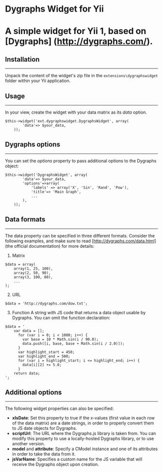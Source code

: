 # Dygraphs Widget for Yii
A simple widget for Yii 1, based on [Dygraphs] (http://dygraphs.com/).
======================================================================

## Installation
---------------
Unpack the content of the widget's zip file in the `extensions\dygraphswidget` folder within your Yii application.

## Usage
--------
In your view, create the widget with your data matrix as its *data* option.
```
$this->widget('ext.dygraphswidget.DygraphsWidget', array(
		'data'=> $your_data,
	));
```

## Dygraphs options
----------
You can set the *options* property to pass additional options to the Dygraphs object:
```
$this->widget('DygraphsWidget', array(
		'data'=> $your_data,
		'options'=>array(
			'labels' => array('X', 'Sin', 'Rand', 'Pow'),
			'title'=> 'Main Graph',
			...
		),
	));
```

## Data formats
---------------
The data property can be specified in three different formats. Consider the following examples, and make sure to read [http://dygraphs.com/data.html] (the official documentation) for more details:
1. Matrix
```
$data = array(
	array(1, 25, 100),
	array(2, 50, 90),
	array(3, 100, 80),
	...
);
```
2. URL
```
$data = 'http://dygraphs.com/dow.txt';
```
3. Function
A string with JS code that returns a data object usable by Dygraphs. You can omit the function declaration:
```
$data = '
	var data = [];
      for (var i = 0; i < 1000; i++) {
        var base = 10 * Math.sin(i / 90.0);
        data.push([i, base, base + Math.sin(i / 2.0)]);
      }
      var highlight_start = 450;
      var highlight_end = 500;
      for (var i = highlight_start; i <= highlight_end; i++) {
        data[i][2] += 5.0;
      }
	return data;
';
```

## Additional options
---------------------
The following widget properties can also be specified:
- **xIsDate**: Set this property to true if the x-values (first value in each row of the data matrix) are a date strings, in order to properly convert them to JS date objects for Dygraphs.
- **scriptUrl**: The URL where the Dygraphs.js library is taken from. You can modify this property to use a locally-hosted Dygraphs library, or to use another version.
- **model** and **attribute**: Specify a CModel instance and one of its attributes in order to take the data from it.
- **jsVarName**: Specifies a custom name for the JS variable that will receive the Dygraphs object upon creation.

 